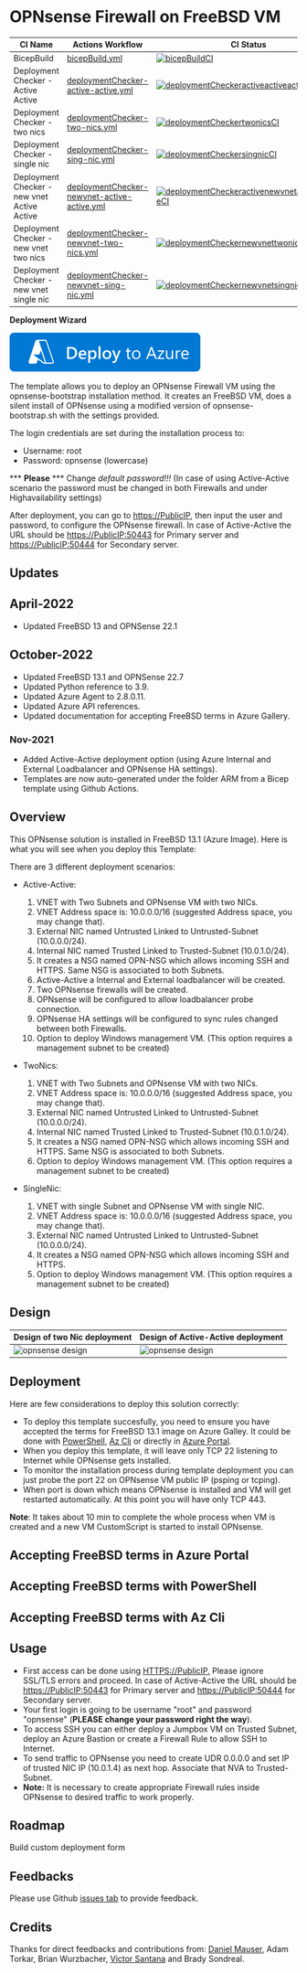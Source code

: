 # OPNsense Firewall on FreeBSD VM

CI Name | Actions Workflow | CI Status |
|--------|--------|--------|
| BicepBuild | [bicepBuild.yml](./.github/workflows/bicepBuild.yml) | [![bicepBuildCI](https://github.com/cjnova/opnazure/actions/workflows/bicepBuild.yml/badge.svg)](https://github.com/cjnova/opnazure/actions/workflows/bicepBuild.yml) |
| Deployment Checker - Active Active | [deploymentChecker-active-active.yml](./.github/workflows/deploymentChecker-active-active.yml) | [![deploymentCheckeractiveactiveactiveCI](https://github.com/cjnova/opnazure/actions/workflows/deploymentChecker-active-active.yml/badge.svg?branch=dev)](https://github.com/cjnova/opnazure/actions/workflows/deploymentChecker-active-active.yml) |
| Deployment Checker - two nics | [deploymentChecker-two-nics.yml](./.github/workflows/deploymentChecker-two-nics.yml) | [![deploymentCheckertwonicsCI](https://github.com/cjnova/opnazure/actions/workflows/deploymentChecker-two-nics.yml/badge.svg?branch=dev)](https://github.com/cjnova/opnazure/actions/workflows/deploymentChecker-two-nics.yml) |
| Deployment Checker - single nic | [deploymentChecker-sing-nic.yml](./.github/workflows/deploymentChecker-sing-nic.yml) | [![deploymentCheckersingnicCI](https://github.com/cjnova/opnazure/actions/workflows/deploymentChecker-sing-nic.yml/badge.svg?branch=dev)](https://github.com/cjnova/opnazure/actions/workflows/deploymentChecker-sing-nic.yml) |
| Deployment Checker - new vnet Active Active | [deploymentChecker-newvnet-active-active.yml](./.github/workflows/deploymentChecker-newvnet-active-active.yml) | [![deploymentCheckeractivenewvnetactiveactiveCI](https://github.com/cjnova/opnazure/actions/workflows/deploymentChecker-active-active.yml/badge.svg?branch=dev)](https://github.com/cjnova/opnazure/actions/workflows/deploymentChecker-active-active.yml) |
| Deployment Checker - new vnet two nics | [deploymentChecker-newvnet-two-nics.yml](./.github/workflows/deploymentChecker-two-nics.yml) | [![deploymentCheckernewvnettwonicsCI](https://github.com/cjnova/opnazure/actions/workflows/deploymentChecker-newvnet-two-nics.yml/badge.svg?branch=dev)](https://github.com/cjnova/opnazure/actions/workflows/deploymentChecker-newvnet-two-nics.yml) |
| Deployment Checker - new vnet single nic | [deploymentChecker-newvnet-sing-nic.yml](./.github/workflows/deploymentChecker-sing-nic.yml) | [![deploymentCheckernewvnetsingnicCI](https://github.com/cjnova/opnazure/actions/workflows/deploymentChecker-newvnet-sing-nic.yml/badge.svg?branch=dev)](https://github.com/cjnova/opnazure/actions/workflows/deploymentChecker-newvnet-sing-nic.yml) |

**Deployment Wizard**

[![Deploy To Azure](https://raw.githubusercontent.com/Azure/azure-quickstart-templates/master/1-CONTRIBUTION-GUIDE/images/deploytoazure.svg?sanitize=true)](https://portal.azure.com/#create/Microsoft.Template/uri/https%3A%2F%2Fraw.githubusercontent.com%2Fdmauser%2Fopnazure%2Fmaster%2FARM%2Fmain.json%3F/uiFormDefinitionUri/https%3A%2F%2Fraw.githubusercontent.com%2Fdmauser%2Fopnazure%2Fmaster%2Fbicep%2FuiFormDefinition.json)

The template allows you to deploy an OPNsense Firewall VM using the opnsense-bootstrap installation method. It creates an FreeBSD VM, does a silent install of OPNsense using a modified version of opnsense-bootstrap.sh with the settings provided.

The login credentials are set during the installation process to:

- Username: root
- Password: opnsense (lowercase)

*** **Please** *** Change *default password!!!* (In case of using Active-Active scenario the password must be changed in both Firewalls and under Highavailability settings)

After deployment, you can go to <https://PublicIP>, then input the user and password, to configure the OPNsense firewall.
In case of Active-Active the URL should be <https://PublicIP:50443> for Primary server and <https://PublicIP:50444> for Secondary server.

## Updates

## April-2022
- Updated FreeBSD 13 and OPNSense 22.1

## October-2022
- Updated FreeBSD 13.1 and OPNSense 22.7
- Updated Python reference to 3.9.
- Updated Azure Agent to 2.8.0.11.
- Updated Azure API references.
- Updated documentation for accepting FreeBSD terms in Azure Gallery.

### Nov-2021
- Added Active-Active deployment option (using Azure Internal and External Loadbalancer and OPNsense HA settings).
- Templates are now auto-generated under the folder ARM from a Bicep template using Github Actions.

## Overview

This OPNsense solution is installed in FreeBSD 13.1 (Azure Image).
Here is what you will see when you deploy this Template:

There are 3 different deployment scenarios:

- Active-Active:
    1) VNET with Two Subnets and OPNsense VM with two NICs.
    2) VNET Address space is: 10.0.0.0/16 (suggested Address space, you may change that).
    3) External NIC named Untrusted Linked to Untrusted-Subnet (10.0.0.0/24).
    4) Internal NIC named Trusted Linked to Trusted-Subnet (10.0.1.0/24).
    5) It creates a NSG named OPN-NSG which allows incoming SSH and HTTPS. Same NSG is associated to both Subnets.
    6) Active-Active a Internal and External loadbalancer will be created.
    7) Two OPNsense firewalls will be created.
    8) OPNsense will be configured to allow loadbalancer probe connection.
    9) OPNsense HA settings will be configured to sync rules changed between both Firewalls.
    10) Option to deploy Windows management VM. (This option requires a management subnet to be created)

- TwoNics:
    1) VNET with Two Subnets and OPNsense VM with two NICs.
    2) VNET Address space is: 10.0.0.0/16 (suggested Address space, you may change that).
    3) External NIC named Untrusted Linked to Untrusted-Subnet (10.0.0.0/24).
    4) Internal NIC named Trusted Linked to Trusted-Subnet (10.0.1.0/24).
    5) It creates a NSG named OPN-NSG which allows incoming SSH and HTTPS. Same NSG is associated to both Subnets.
    6) Option to deploy Windows management VM. (This option requires a management subnet to be created)

- SingleNic:
    1) VNET with single Subnet and OPNsense VM with single NIC.
    2) VNET Address space is: 10.0.0.0/16 (suggested Address space, you may change that).
    3) External NIC named Untrusted Linked to Untrusted-Subnet (10.0.0.0/24).
    4) It creates a NSG named OPN-NSG which allows incoming SSH and HTTPS.
    5) Option to deploy Windows management VM. (This option requires a management subnet to be created)

## Design

Design of two Nic deployment | Design of Active-Active deployment |
|--------|--------|
|![opnsense design](./images/two-nics.png)|![opnsense design](./images/active-active.png)|

## Deployment

Here are few considerations to deploy this solution correctly:

- To deploy this template succesfully, you need to ensure you have accepted the terms for FreeBSD 13.1 image on Azure Galley. It could be done with [PowerShell](#accepting-freebsd-terms-with-powershell), [Az Cli](#accepting-freebsd-terms-with-az-cli) or directly in [Azure Portal](#accepting-freebsd-terms-in-azure-portal).
- When you deploy this template, it will leave only TCP 22 listening to Internet while OPNsense gets installed.
- To monitor the installation process during template deployment you can just probe the port 22 on OPNsense VM public IP (psping or tcping).
- When port is down which means OPNsense is installed and VM will get restarted automatically. At this point you will have only TCP 443.

**Note**: It takes about 10 min to complete the whole process when VM is created and a new VM CustomScript is started to install OPNsense.

## Accepting FreeBSD terms in Azure Portal

## Accepting FreeBSD terms with PowerShell

## Accepting FreeBSD terms with Az Cli

## Usage

- First access can be done using <HTTPS://PublicIP.> Please ignore SSL/TLS errors and proceed. In case of Active-Active the URL should be <https://PublicIP:50443> for Primary server and <https://PublicIP:50444> for Secondary server.
- Your first login is going to be username "root" and password "opnsense" (**PLEASE change your password right the way**).
- To access SSH you can either deploy a Jumpbox VM on Trusted Subnet, deploy an Azure Bastion or create a Firewall Rule to allow SSH to Internet.
- To send traffic to OPNsense you need to create UDR 0.0.0.0 and set IP of trusted NIC IP (10.0.1.4) as next hop. Associate that NVA to Trusted-Subnet.
- **Note:** It is necessary to create appropriate Firewall rules inside OPNsense to desired traffic to work properly.

## Roadmap

Build custom deployment form

## Feedbacks

Please use Github [issues tab](https://github.com/cjnova/opnazure/issues) to provide feedback.

## Credits

Thanks for direct feedbacks and contributions from: [Daniel Mauser](https://github.com/dmauser), Adam Torkar, Brian Wurzbacher, [Victor Santana](https://github.com/welasco) and Brady Sondreal.